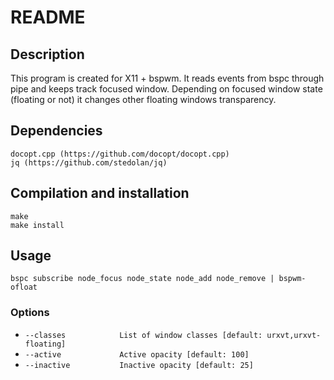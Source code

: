 README
======

Description
-----------

This program is created for X11 + bspwm.
It reads events from bspc through pipe and keeps track focused window.
Depending on focused window state (floating or not) it changes other floating windows transparency.

Dependencies
------------

	docopt.cpp (https://github.com/docopt/docopt.cpp)
	jq (https://github.com/stedolan/jq)

Compilation and installation
----------------------------

	make
	make install

Usage
-----
	bspc subscribe node_focus node_state node_add node_remove | bspwm-ofloat

### Options

- `--classes			List of window classes [default: urxvt,urxvt-floating]` 
- `--active				Active opacity [default: 100]` 
- `--inactive			Inactive opacity [default: 25]`